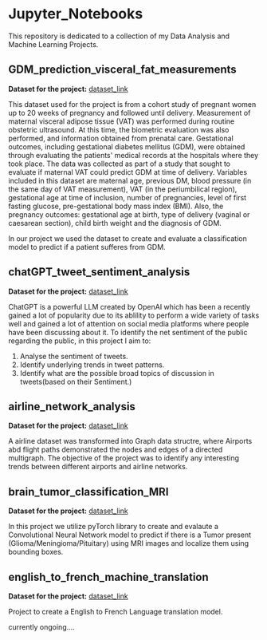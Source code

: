# Jupyter_Notebooks

This repository is dedicated to a collection of my Data Analysis and Machine Learning Projects.

## GDM_prediction_visceral_fat_measurements 

**Dataset for the project:** [dataset_link](https://physionet.org/content/maternal-visceral-adipose/1.0.0/) 

This dataset used for the project is from a cohort study of pregnant women up to 20 weeks of pregnancy and followed until delivery. Measurement of maternal visceral adipose tissue (VAT) was performed during routine obstetric ultrasound. At this time, the biometric evaluation was also performed, and information obtained from prenatal care. Gestational outcomes, including gestational diabetes mellitus (GDM), were obtained through evaluating the patients' medical records at the hospitals where they took place. The data was collected as part of a study that sought to evaluate if maternal VAT could predict GDM at time of delivery. Variables included in this dataset are maternal age, previous DM, blood pressure (in the same day of VAT measurement), VAT (in the periumbilical region), gestational age at time of inclusion, number of pregnancies, level of first fasting glucose, pre-gestational body mass index (BMI). Also, the pregnancy outcomes: gestational age at birth, type of delivery (vaginal or caesarean section), child birth weight and the diagnosis of GDM.

In our project we used the dataset to create and evaluate a classification model to predict if a patient sufferes from GDM.

## chatGPT_tweet_sentiment_analysis

**Dataset for the project:** [dataset_link](https://www.kaggle.com/datasets/khalidryder777/500k-chatgpt-tweets-jan-mar-2023)

ChatGPT is a powerful LLM created by OpenAI which has been a recently gained a lot of popularity due to its ablility to perform a wide variety of tasks well and gained a lot of attention on social media platforms where people have been discussing about it. To identify the net sentiment of the public regarding the public, in this project I aim to:
1) Analyse the sentiment of tweets.
2) Identify underlying trends in tweet patterns.
3) Identify what are the possible broad topics of discussion in tweets(based on their Sentiment.)


## airline_network_analysis 

**Dataset for the project:** [dataset_link](https://openflights.org/data.html)

A airline dataset was transformed into Graph data structre, where Airports abd flight paths demonstrated the nodes and edges of a directed multigraph. The objective of the project was to identify any interesting trends between different airports and airline networks.



## brain_tumor_classification_MRI

**Dataset for the project:** [dataset_link](https://www.kaggle.com/datasets/ahmedsorour1/mri-for-brain-tumor-with-bounding-boxes)

In this project we utilize pyTorch library to create and evalaute a Convolutional Neural Network model to predict if there is a Tumor present (Glioma/Meningioma/Pituitary) using MRI images and localize them using bounding boxes. 

## english_to_french_machine_translation 

**Dataset for the project:** [dataset_link](https://www.kaggle.com/datasets/ahmedsorour1/mri-for-brain-tumor-with-bounding-boxes)

Project to create a English to French Language translation model.

currently ongoing....